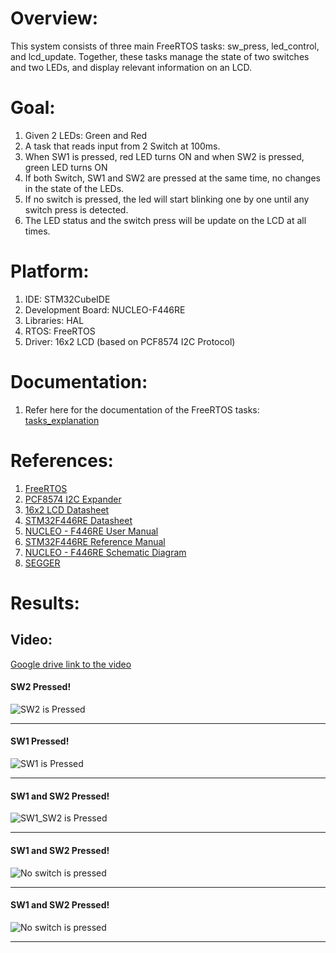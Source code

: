 # Overview:

This system consists of three main FreeRTOS tasks: sw_press, led_control, and lcd_update. Together, these tasks manage the state of two switches and two LEDs, and display relevant information on an LCD.

# Goal:

1. Given 2 LEDs: Green and Red
2. A task that reads input from 2 Switch at 100ms.
3. When SW1 is pressed, red LED turns ON and when SW2 is pressed, green LED turns ON
4. If both Switch, SW1 and SW2 are pressed at the same time, no changes in the state of the LEDs.
5. If no switch is pressed, the led will start blinking one by one until any switch press is detected.
6. The LED status and the switch press will be update on the LCD at all times.

# Platform:

1. IDE: STM32CubeIDE
2. Development Board: NUCLEO-F446RE
3. Libraries: HAL
4. RTOS: FreeRTOS
5. Driver: 16x2 LCD (based on PCF8574 I2C Protocol)

# Documentation:

1. Refer here for the documentation of the FreeRTOS tasks: [tasks_explanation](/Docs/tasks_explanation.md)

# References:
1. [FreeRTOS](https://freertos.org/)
2. [PCF8574 I2C Expander](https://www.nxp.com/docs/en/data-sheet/PCF8574_PCF8574A.pdf)
3. [16x2 LCD Datasheet](https://www.sparkfun.com/datasheets/LCD/HD44780.pdf)
4. [STM32F446RE Datasheet](https://www.st.com/resource/en/datasheet/stm32f446re.pdf)
5. [NUCLEO - F446RE User Manual](https://www.st.com/resource/en/user_manual/um1724-stm32-nucleo64-boards-mb1136-stmicroelectronics.pdf)
6. [STM32F446RE Reference Manual](https://www.st.com/resource/en/reference_manual/rm0390-stm32f446xx-advanced-armbased-32bit-mcus-stmicroelectronics.pdf)
7. [NUCLEO - F446RE Schematic Diagram](https://www.st.com/resource/en/schematic_pack/mb1136-default-c03_schematic.pdf)
8. [SEGGER](https://www.segger.com/downloads/systemview/)

# Results:

## Video:
[Google drive link to the video](https://drive.google.com/file/d/1i_nlPog18NK3AtiKFvXKpyPOTRRp7A2Q/view?usp=share_link)

#### SW2 Pressed!
![SW2 is Pressed](Docs/SW2.jpg)
___

#### SW1 Pressed!
![SW1 is Pressed](Docs/SW1.jpg)
___

#### SW1 and SW2 Pressed!
![SW1_SW2 is Pressed](Docs/SW1_SW2.jpg)
___

#### SW1 and SW2 Pressed!
![No switch is pressed](Docs/No_SW.jpg)
___

#### SW1 and SW2 Pressed!
![No switch is pressed](Docs/No_SW_RH.jpg)
___